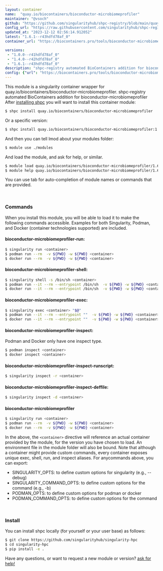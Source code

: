 ```yaml
---
layout: container
name:  "quay.io/biocontainers/bioconductor-microbiomeprofiler"
maintainer: "@vsoch"
github: "https://github.com/singularityhub/shpc-registry/blob/main/quay.io/biocontainers/bioconductor-microbiomeprofiler/container.yaml"
config_url: "https://raw.githubusercontent.com/singularityhub/shpc-registry/main/quay.io/biocontainers/bioconductor-microbiomeprofiler/container.yaml"
updated_at: "2023-12-12 02:56:14.912052"
latest: "1.6.1--r43hdfd78af_0"
container_url: "https://biocontainers.pro/tools/bioconductor-microbiomeprofiler"

versions:
 - "1.0.0--r41hdfd78af_0"
 - "1.4.0--r42hdfd78af_0"
 - "1.6.1--r43hdfd78af_0"
description: "shpc-registry automated BioContainers addition for bioconductor-microbiomeprofiler"
config: {"url": "https://biocontainers.pro/tools/bioconductor-microbiomeprofiler", "maintainer": "@vsoch", "description": "shpc-registry automated BioContainers addition for bioconductor-microbiomeprofiler", "latest": {"1.6.1--r43hdfd78af_0": "sha256:27c4fec8abbb4d6c0ec52fe68277dff37221eea6816f68e0a8848e04864e809e"}, "tags": {"1.0.0--r41hdfd78af_0": "sha256:b412a999ced08246bf028d0e5a12fa8290c50b533fd89fb28669456dc65ba7ed", "1.4.0--r42hdfd78af_0": "sha256:59cfd98454b8245317dfc8c61ad817259a2c8f75162ea3ac98b2f6a35e6226d9", "1.6.1--r43hdfd78af_0": "sha256:27c4fec8abbb4d6c0ec52fe68277dff37221eea6816f68e0a8848e04864e809e"}, "docker": "quay.io/biocontainers/bioconductor-microbiomeprofiler"}
---
```


This module is a singularity container wrapper for quay.io/biocontainers/bioconductor-microbiomeprofiler.
shpc-registry automated BioContainers addition for bioconductor-microbiomeprofiler
After [installing shpc](#install) you will want to install this container module:


```bash
$ shpc install quay.io/biocontainers/bioconductor-microbiomeprofiler
```

Or a specific version:

```bash
$ shpc install quay.io/biocontainers/bioconductor-microbiomeprofiler:1.6.1--r43hdfd78af_0
```

And then you can tell lmod about your modules folder:

```bash
$ module use ./modules
```

And load the module, and ask for help, or similar.

```bash
$ module load quay.io/biocontainers/bioconductor-microbiomeprofiler/1.6.1--r43hdfd78af_0
$ module help quay.io/biocontainers/bioconductor-microbiomeprofiler/1.6.1--r43hdfd78af_0
```

You can use tab for auto-completion of module names or commands that are provided.

<br>

### Commands

When you install this module, you will be able to load it to make the following commands accessible.
Examples for both Singularity, Podman, and Docker (container technologies supported) are included.

#### bioconductor-microbiomeprofiler-run:

```bash
$ singularity run <container>
$ podman run --rm  -v ${PWD} -w ${PWD} <container>
$ docker run --rm  -v ${PWD} -w ${PWD} <container>
```

#### bioconductor-microbiomeprofiler-shell:

```bash
$ singularity shell -s /bin/sh <container>
$ podman run --it --rm --entrypoint /bin/sh  -v ${PWD} -w ${PWD} <container>
$ docker run --it --rm --entrypoint /bin/sh  -v ${PWD} -w ${PWD} <container>
```

#### bioconductor-microbiomeprofiler-exec:

```bash
$ singularity exec <container> "$@"
$ podman run --it --rm --entrypoint ""  -v ${PWD} -w ${PWD} <container> "$@"
$ docker run --it --rm --entrypoint ""  -v ${PWD} -w ${PWD} <container> "$@"
```

#### bioconductor-microbiomeprofiler-inspect:

Podman and Docker only have one inspect type.

```bash
$ podman inspect <container>
$ docker inspect <container>
```

#### bioconductor-microbiomeprofiler-inspect-runscript:

```bash
$ singularity inspect -r <container>
```

#### bioconductor-microbiomeprofiler-inspect-deffile:

```bash
$ singularity inspect -d <container>
```



#### bioconductor-microbiomeprofiler

```bash
$ singularity run <container>
$ podman run --rm  -v ${PWD} -w ${PWD} <container>
$ docker run --rm  -v ${PWD} -w ${PWD} <container>
```


In the above, the `<container>` directive will reference an actual container provided
by the module, for the version you have chosen to load. An environment file in the
module folder will also be bound. Note that although a container
might provide custom commands, every container exposes unique exec, shell, run, and
inspect aliases. For anycommands above, you can export:

 - SINGULARITY_OPTS: to define custom options for singularity (e.g., --debug)
 - SINGULARITY_COMMAND_OPTS: to define custom options for the command (e.g., -b)
 - PODMAN_OPTS: to define custom options for podman or docker
 - PODMAN_COMMAND_OPTS: to define custom options for the command

<br>

### Install

You can install shpc locally (for yourself or your user base) as follows:

```bash
$ git clone https://github.com/singularityhub/singularity-hpc
$ cd singularity-hpc
$ pip install -e .
```

Have any questions, or want to request a new module or version? [ask for help!](https://github.com/singularityhub/singularity-hpc/issues)